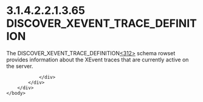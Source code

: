 <html dir="LTR" xmlns:mshelp="http://msdn.microsoft.com/mshelp" xmlns:ddue="http://ddue.schemas.microsoft.com/authoring/2003/5" xmlns:xlink="http://www.w3.org/1999/xlink" xmlns:tool="http://www.microsoft.com/tooltip">
    <head>
        <meta http-equiv="Content-Type" content="text/html; CHARSET=utf-8"></meta>
        <meta name="save" content="history"></meta>
        <title>3.1.4.2.2.1.3.65 DISCOVER_XEVENT_TRACE_DEFINITION</title>
        <xml>
            <mshelp:toctitle title="3.1.4.2.2.1.3.65 DISCOVER_XEVENT_TRACE_DEFINITION"></mshelp:toctitle>
            <mshelp:rltitle title="[MS-SSAS]: DISCOVER_XEVENT_TRACE_DEFINITION"></mshelp:rltitle>
            <mshelp:keyword index="A" term="7e74635a-51a0-4d1b-952a-672d03b9dbd4"></mshelp:keyword>
            <mshelp:attr name="DCSext.ContentType" value="open specification"></mshelp:attr>
            <mshelp:attr name="AssetID" value="7e74635a-51a0-4d1b-952a-672d03b9dbd4"></mshelp:attr>
            <mshelp:attr name="TopicType" value="kbRef"></mshelp:attr>
            <mshelp:attr name="DCSext.Title" value="[MS-SSAS]: DISCOVER_XEVENT_TRACE_DEFINITION" />
        </xml>
    </head>
    <body>
        <div id="header">
            <h1 class="heading">3.1.4.2.2.1.3.65 DISCOVER_XEVENT_TRACE_DEFINITION</h1>
        </div>
        <div id="mainSection">
            <div id="mainBody">
                <div id="allHistory" class="saveHistory"></div>
                <div id="sectionSection0" class="section" name="collapseableSection">
                    

<p>The DISCOVER_XEVENT_TRACE_DEFINITION<a id="Appendix_A_Target_312"></a><a href="b9ac4859-2662-44ca-b131-9addd8b953dc.html#Appendix_A_312" aria-label="Product behavior note 312">&lt;312&gt;</a> schema rowset provides
information about the XEvent traces that are currently active on the server.</p>


                </div>
            </div>
        </div>
    </body>
</html>